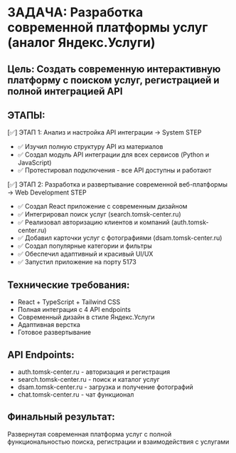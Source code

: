 # ЗАДАЧА: Разработка современной платформы услуг (аналог Яндекс.Услуги)

## Цель: Создать современную интерактивную платформу с поиском услуг, регистрацией и полной интеграцией API

## ЭТАПЫ:

[✅] ЭТАП 1: Анализ и настройка API интеграции → System STEP
- ✅ Изучил полную структуру API из материалов
- ✅ Создал модуль API интеграции для всех сервисов (Python и JavaScript)
- ✅ Протестировал подключения - все API доступны и работают

[✅] ЭТАП 2: Разработка и развертывание современной веб-платформы → Web Development STEP
- ✅ Создал React приложение с современным дизайном
- ✅ Интегрировал поиск услуг (search.tomsk-center.ru)
- ✅ Реализовал авторизацию клиентов и компаний (auth.tomsk-center.ru)
- ✅ Добавил карточки услуг с фотографиями (dsam.tomsk-center.ru)
- ✅ Создал популярные категории и фильтры
- ✅ Обеспечил адаптивный и красивый UI/UX
- ✅ Запустил приложение на порту 5173

## Технические требования:
- React + TypeScript + Tailwind CSS
- Полная интеграция с 4 API endpoints
- Современный дизайн в стиле Яндекс.Услуги
- Адаптивная верстка
- Готовое развертывание

## API Endpoints:
- auth.tomsk-center.ru - авторизация и регистрация
- search.tomsk-center.ru - поиск и каталог услуг
- dsam.tomsk-center.ru - загрузка и получение фотографий
- chat.tomsk-center.ru - чат функционал

## Финальный результат: 
Развернутая современная платформа услуг с полной функциональностью поиска, регистрации и взаимодействия с услугами

